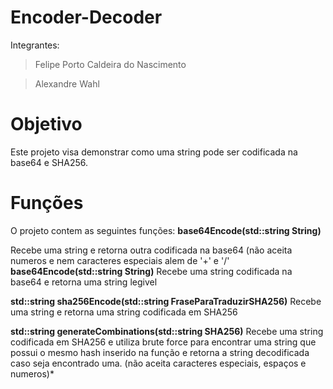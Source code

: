 # Encoder-Decoder
Integrantes:
>Felipe Porto Caldeira do Nascimento

>Alexandre Wahl

# Objetivo
Este projeto visa demonstrar como uma string pode ser codificada na base64 e SHA256. 

# Funções
O projeto contem as seguintes funções:
**base64Encode(std::string String)**

Recebe uma string e retorna outra codificada na base64 (não aceita numeros e nem caracteres especiais alem de '+' e '/'
**base64Encode(std::string String)**
Recebe uma string codificada na base64 e retorna uma string legivel

**std::string sha256Encode(std::string FraseParaTraduzirSHA256)**
Recebe uma string e retorna uma string codificada em SHA256

**std::string generateCombinations(std::string SHA256)**
Recebe uma string codificada em SHA256 e utiliza brute force para encontrar uma string que possui o mesmo hash inserido na função e retorna a string decodificada caso seja encontrado uma. (não aceita caracteres especiais, espaços e numeros)*
